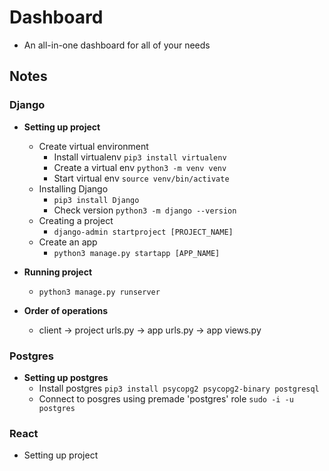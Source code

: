 # Dashboard
* An all-in-one dashboard for all of your needs

## Notes

### Django
* **Setting up project**
  * Create virtual environment
    * Install virtualenv `pip3 install virtualenv`
    * Create a virtual env `python3 -m venv venv`
    * Start virtual env `source venv/bin/activate`
  * Installing Django
    * `pip3 install Django`
    * Check version `python3 -m django --version`
  * Creating a project
    * `django-admin startproject [PROJECT_NAME]`
  * Create an app
    * `python3 manage.py startapp [APP_NAME]`

* **Running project**
  * `python3 manage.py runserver`

* **Order of operations**
  * client -> project urls.py -> app urls.py -> app views.py
  

### Postgres
* **Setting up postgres**
  * Install postgres `pip3 install psycopg2 psycopg2-binary postgresql`
  * Connect to posgres using premade 'postgres' role `sudo -i -u postgres`


### React
* Setting up project 
